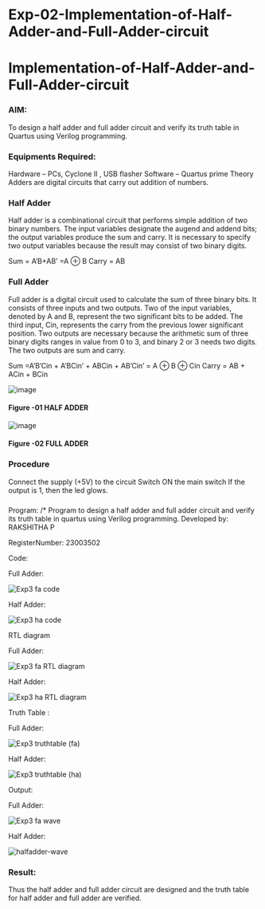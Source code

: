 # Exp-02-Implementation-of-Half-Adder-and-Full-Adder-circuit

# Implementation-of-Half-Adder-and-Full-Adder-circuit
### AIM:
To design a half adder and full adder circuit and verify its truth table in Quartus using Verilog programming.

### Equipments Required:
Hardware – PCs, Cyclone II , USB flasher
Software – Quartus prime
Theory
Adders are digital circuits that carry out addition of numbers.

### Half Adder
Half adder is a combinational circuit that performs simple addition of two binary numbers. The input variables designate the augend and addend bits; the output variables produce the sum and carry. It is necessary to specify two output variables because the result may consist of two binary digits.

Sum = A’B+AB’ =A ⊕ B Carry = AB

### Full Adder
Full adder is a digital circuit used to calculate the sum of three binary bits. It consists of three inputs and two outputs. Two of the input variables, denoted by A and B, represent the two significant bits to be added. The third input, Cin, represents the carry from the previous lower significant position. Two outputs are necessary because the arithmetic sum of three binary digits ranges in value from 0 to 3, and binary 2 or 3 needs two digits. The two outputs are sum and carry.

Sum =A’B’Cin + A’BCin’ + ABCin + AB’Cin’ = A ⊕ B ⊕ Cin Carry = AB + ACin + BCin

 ![image](https://user-images.githubusercontent.com/36288975/163552156-a13e5a56-c638-4110-97d9-8896907c8d25.png)

#### Figure -01 HALF ADDER 


![image](https://user-images.githubusercontent.com/36288975/163552057-b3547877-6d07-45b4-b7e0-bcfebfad9e1d.png)

#### Figure -02 FULL ADDER 

### Procedure

Connect the supply (+5V) to the circuit
Switch ON the main switch
If the output is 1, then the led glows.
### 
Program:
/*
Program to design a half adder and full adder circuit and verify its truth table in quartus using Verilog programming.
Developed by: RAKSHITHA P

RegisterNumber:  23003502


Code:

Full Adder:

![Exp3 fa code](https://github.com/rakshithaprakashkumar11/Exp-02-Implementation-of-Half-Adder-and-Full-Adder-circuit/assets/150994181/777d51bb-ffa8-46f1-a088-f553a52752ac)

Half Adder:

![Exp3 ha code](https://github.com/rakshithaprakashkumar11/Exp-02-Implementation-of-Half-Adder-and-Full-Adder-circuit/assets/150994181/90516393-e2a1-46a4-81f7-3be02183e7c9)

RTL diagram

Full Adder:

![Exp3 fa RTL diagram](https://github.com/rakshithaprakashkumar11/Exp-02-Implementation-of-Half-Adder-and-Full-Adder-circuit/assets/150994181/8c1687a5-d509-40fb-a637-629e5952dd5e)

Half Adder:

![Exp3 ha RTL diagram](https://github.com/rakshithaprakashkumar11/Exp-02-Implementation-of-Half-Adder-and-Full-Adder-circuit/assets/150994181/e38331fe-5671-48e6-afc4-1b93d8886f55)

Truth Table :

Full Adder:

![Exp3 truthtable (fa)](https://github.com/rakshithaprakashkumar11/Exp-02-Implementation-of-Half-Adder-and-Full-Adder-circuit/assets/150994181/4c7165dd-f5f1-43d1-9c3a-fce223b0761b)

Half Adder:

![Exp3 truthtable (ha)](https://github.com/rakshithaprakashkumar11/Exp-02-Implementation-of-Half-Adder-and-Full-Adder-circuit/assets/150994181/c79163c1-efa8-4f85-92a9-1f8ee6dccee6)

Output:

Full Adder:

![Exp3 fa wave](https://github.com/rakshithaprakashkumar11/Exp-02-Implementation-of-Half-Adder-and-Full-Adder-circuit/assets/150994181/d828e65e-9257-478a-b997-b500aa024f36)

Half Adder:

![halfadder-wave](https://github.com/rakshithaprakashkumar11/Exp-02-Implementation-of-Half-Adder-and-Full-Adder-circuit/assets/150994181/dee7a5f5-d90d-4192-a281-fb0688b313af)





### Result:
Thus the half adder and full adder circuit are designed and the truth table for half adder and full adder are verified.
